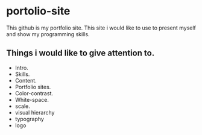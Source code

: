 # portolio-site

This github is my portfolio site. This site i would like to use to present myself and show my programming skills. 

## Things i would like to give attention to. 

* Intro. 
* Skills.
* Content. 
* Portfolio sites.
* Color-contrast. 
* White-space.  
* scale. 
* visual hierarchy
* typography
* logo
